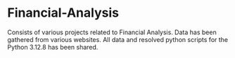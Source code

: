 # Financial-Analysis
Consists of various projects related to Financial Analysis.
Data has been gathered from various websites.
All data and resolved python scripts for the Python 3.12.8 has been shared.
